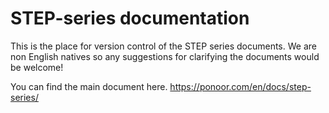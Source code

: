 # STEP-series documentation
This is the place for version control of the STEP series documents. We are non English natives so any suggestions for clarifying the documents would be welcome!

You can find the main document here.
https://ponoor.com/en/docs/step-series/
